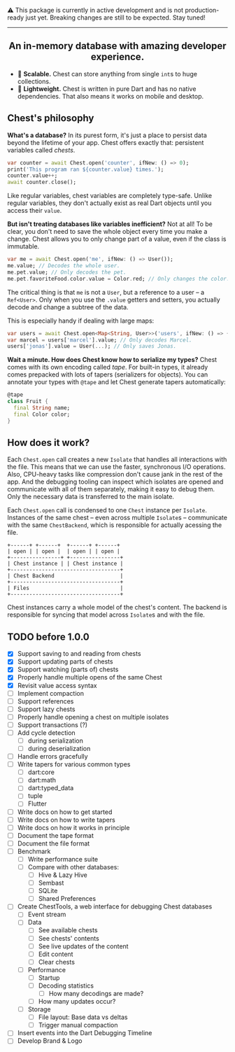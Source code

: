 ⚠ This package is currently in active development and is not production-ready just yet. Breaking changes are still to be expected. Stay tuned!

---

<h2 align="center">
An in-memory database with amazing developer experience.
</h2>

<!-- ❤️🧽🧼🌌 -->

<!-- - ❤️ **Amazing developer experience.** Just like you can inspect your code with Dart's DevTools, you can inspect, debug, and edit your database with ChestTools live in your browser. -->
- 🌌 **Scalable.** Chest can store anything from single `int`s to huge collections.
- 🎈 **Lightweight.** Chest is written in pure Dart and has no native dependencies. That also means it works on mobile and desktop.
<!-- - 🔒 **Secure.** Chest has encryption built-in. -->
<!-- - ⚡ **Fast.** Chest is fast. Unlike most other in-memory databases, it also minimizes startup-time. And if you want to tweak performance, profiling and statistics are built-in. -->

## Chest's philosophy

**What's a database?**
In its purest form, it's just a place to persist data beyond the lifetime of your app. Chest offers exactly that: persistent variables called *chests*.

```dart
var counter = await Chest.open('counter', ifNew: () => 0);
print('This program ran ${counter.value} times.');
counter.value++;
await counter.close();
```

Like regular variables, chest variables are completely type-safe.
Unlike regular variables, they don't actually exist as real Dart objects until you access their `value`.

**But isn't treating databases like variables inefficient?**
Not at all! To be clear, you don't need to save the whole object every time you make a change.
Chest allows you to only change part of a value, even if the class is immutable.

```dart
var me = await Chest.open('me', ifNew: () => User());
me.value; // Decodes the whole user.
me.pet.value; // Only decodes the pet.
me.pet.favoriteFood.color.value = Color.red; // Only changes the color.
```

The critical thing is that `me` is not a `User`, but a reference to a user – a `Ref<User>`.
Only when you use the `.value` getters and setters, you actually decode and change a subtree of the data.

This is especially handy if dealing with large maps:

```dart
var users = await Chest.open<Map<String, User>>('users', ifNew: () => {});
var marcel = users['marcel'].value; // Only decodes Marcel.
users['jonas'].value = User(...); // Only saves Jonas.
```

**Wait a minute. How does Chest know how to serialize my types?**
Chest comes with its own encoding called *tape*. For built-in types, it already comes prepacked with lots of tapers (serializers for objects).
You can annotate your types with `@tape` and let Chest generate tapers automatically:

```dart
@tape
class Fruit {
  final String name;
  final Color color;
}
```

<!-- Tapers for types from other packages are also available to plug and play – for example, for tuple, Flutter, and TODO. -->

<!-- **In like it's going to eat an awful lot of RAM.**
True. If your app stores homungous amounts of data, Chest is probably not the right fit for you.
Chest tries to mitigate this issue by storing the data not as actual Dart objects, but as a dense byte representation.
Values are only decoded on demand. -->

## How does it work?

Each `Chest.open` call creates a new `Isolate` that handles all interactions with the file.
This means that we can use the faster, synchronous I/O operations.
Also, CPU-heavy tasks like compression don't cause jank in the rest of the app.
And the debugging tooling can inspect which isolates are opened and communicate with all of them separately, making it easy to debug them.
Only the necessary data is transferred to the main isolate.

Each `Chest.open` call is condensed to one `Chest` instance per `Isolate`. Instances of the same chest – even across multiple `Isolate`s – communicate with the same `ChestBackend`, which is responsible for actually acessing the file.

```
+------+ +------+  +------+ +------+
| open | | open |  | open | | open |
+----------------+ +----------------+
| Chest instance | | Chest instance |
+-----------------------------------+
| Chest Backend                     |
+-----------------------------------+
| Files                             |
+-----------------------------------+
```

Chest instances carry a whole model of the chest's content.
The backend is responsible for syncing that model across `Isolate`s and with the file.

## TODO before 1.0.0

- [x] Support saving to and reading from chests
- [x] Support updating parts of chests
- [x] Support watching (parts of) chests
- [x] Properly handle multiple opens of the same Chest
- [x] Revisit value access syntax
- [ ] Implement compaction
- [ ] Support references
- [ ] Support lazy chests
- [ ] Properly handle opening a chest on multiple isolates
- [ ] Support transactions (?)
- [ ] Add cycle detection
  - [ ] during serialization
  - [ ] during deserialization
- [ ] Handle errors gracefully
- [ ] Write tapers for various common types
  - [ ] dart:core
  - [ ] dart:math
  - [ ] dart:typed_data
  - [ ] tuple
  - [ ] Flutter
- [ ] Write docs on how to get started
- [ ] Write docs on how to write tapers
- [ ] Write docs on how it works in principle
- [ ] Document the tape format
- [ ] Document the file format
- [ ] Benchmark
  - [ ] Write performance suite
  - [ ] Compare with other databases:
    - [ ] Hive & Lazy Hive
    - [ ] Sembast
    - [ ] SQLite
    - [ ] Shared Preferences
- [ ] Create ChestTools, a web interface for debugging Chest databases
  - [ ] Event stream
  - [ ] Data
    - [ ] See available chests
    - [ ] See chests' contents
    - [ ] See live updates of the content
    - [ ] Edit content
    - [ ] Clear chests
  - [ ] Performance
    - [ ] Startup
    - [ ] Decoding statistics
      - [ ] How many decodings are made?
    - [ ] How many updates occur?
  - [ ] Storage
    - [ ] File layout: Base data vs deltas
    - [ ] Trigger manual compaction
- [ ] Insert events into the Dart Debugging Timeline
- [ ] Develop Brand & Logo
